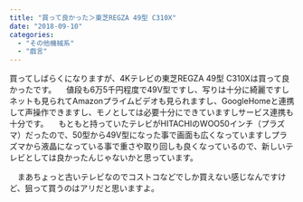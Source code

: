 ```yaml
---
title: "買って良かった＞東芝REGZA 49型 C310X"
date: "2018-09-10"
categories: 
  - "その他機械系"
  - "戯言"
---
```


買ってしばらくになりますが、4Kテレビの東芝REGZA 49型 C310Xは買って良かったです。 　値段も6万5千円程度で49V型ですし、写りは十分に綺麗ですしネットも見られてAmazonプライムビデオも見られますし、GoogleHomeと連携して声操作できますし、モノとしては必要十分にできていますしサービス連携も十分です。 　もともと持っていたテレビがHITACHIのWOO50インチ（プラズマ）だったので、50型から49V型になった事で画面も広くなっていますしプラズマから液晶になっている事で重さや取り回しも良くなっているので、新しいテレビとしては良かったんじゃないかと思っています。

　まあちょっと古いテレビなのでコストコなどでしか買えない感じなんですけど、狙って買うのはアリだと思いますよ。
